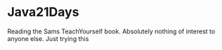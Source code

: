 # Java21Days
Reading the Sams TeachYourself book. Absolutely nothing of interest to anyone else.
Just trying this
